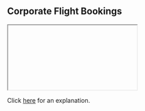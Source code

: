 ##  Corporate Flight Bookings 

<iframe></iframe>

Click [here](Explanation.md) for an explanation.

